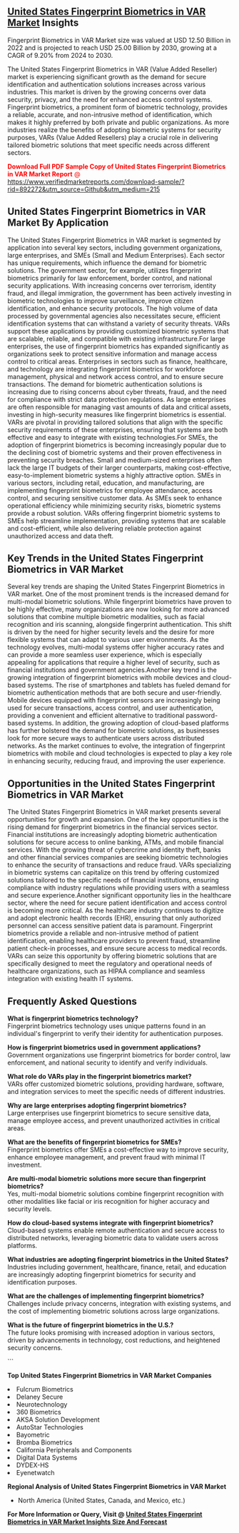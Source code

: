 <h2><a href="https://www.verifiedmarketreports.com/download-sample/?rid=892272&amp;utm_source=Github&amp;utm_medium=215" target="_blank">United States Fingerprint Biometrics in VAR Market</a> Insights</h2><p>Fingerprint Biometrics in VAR Market size was valued at USD 12.50 Billion in 2022 and is projected to reach USD 25.00 Billion by 2030, growing at a CAGR of 9.20% from 2024 to 2030.</p><p><p>The United States Fingerprint Biometrics in VAR (Value Added Reseller) market is experiencing significant growth as the demand for secure identification and authentication solutions increases across various industries. This market is driven by the growing concerns over data security, privacy, and the need for enhanced access control systems. Fingerprint biometrics, a prominent form of biometric technology, provides a reliable, accurate, and non-intrusive method of identification, which makes it highly preferred by both private and public organizations. As more industries realize the benefits of adopting biometric systems for security purposes, VARs (Value Added Resellers) play a crucial role in delivering tailored biometric solutions that meet specific needs across different sectors.<p><span class=""><span style="color: #ff0000;"><strong>Download Full PDF Sample Copy of United States Fingerprint Biometrics in VAR Market Report</strong> @ </span><a href="https://www.verifiedmarketreports.com/download-sample/?rid=892272&amp;utm_source=Github&amp;utm_medium=215" target="_blank">https://www.verifiedmarketreports.com/download-sample/?rid=892272&amp;utm_source=Github&amp;utm_medium=215</a></span></p></p><h2>United States Fingerprint Biometrics in VAR Market By Application</h2><p>The United States Fingerprint Biometrics in VAR market is segmented by application into several key sectors, including government organizations, large enterprises, and SMEs (Small and Medium Enterprises). Each sector has unique requirements, which influence the demand for biometric solutions. The government sector, for example, utilizes fingerprint biometrics primarily for law enforcement, border control, and national security applications. With increasing concerns over terrorism, identity fraud, and illegal immigration, the government has been actively investing in biometric technologies to improve surveillance, improve citizen identification, and enhance security protocols. The high volume of data processed by governmental agencies also necessitates secure, efficient identification systems that can withstand a variety of security threats. VARs support these applications by providing customized biometric systems that are scalable, reliable, and compatible with existing infrastructure.For large enterprises, the use of fingerprint biometrics has expanded significantly as organizations seek to protect sensitive information and manage access control to critical areas. Enterprises in sectors such as finance, healthcare, and technology are integrating fingerprint biometrics for workforce management, physical and network access control, and to ensure secure transactions. The demand for biometric authentication solutions is increasing due to rising concerns about cyber threats, fraud, and the need for compliance with strict data protection regulations. As large enterprises are often responsible for managing vast amounts of data and critical assets, investing in high-security measures like fingerprint biometrics is essential. VARs are pivotal in providing tailored solutions that align with the specific security requirements of these enterprises, ensuring that systems are both effective and easy to integrate with existing technologies.For SMEs, the adoption of fingerprint biometrics is becoming increasingly popular due to the declining cost of biometric systems and their proven effectiveness in preventing security breaches. Small and medium-sized enterprises often lack the large IT budgets of their larger counterparts, making cost-effective, easy-to-implement biometric systems a highly attractive option. SMEs in various sectors, including retail, education, and manufacturing, are implementing fingerprint biometrics for employee attendance, access control, and securing sensitive customer data. As SMEs seek to enhance operational efficiency while minimizing security risks, biometric systems provide a robust solution. VARs offering fingerprint biometric systems to SMEs help streamline implementation, providing systems that are scalable and cost-efficient, while also delivering reliable protection against unauthorized access and data theft.<h2>Key Trends in the United States Fingerprint Biometrics in VAR Market</h2><p>Several key trends are shaping the United States Fingerprint Biometrics in VAR market. One of the most prominent trends is the increased demand for multi-modal biometric solutions. While fingerprint biometrics have proven to be highly effective, many organizations are now looking for more advanced solutions that combine multiple biometric modalities, such as facial recognition and iris scanning, alongside fingerprint authentication. This shift is driven by the need for higher security levels and the desire for more flexible systems that can adapt to various user environments. As the technology evolves, multi-modal systems offer higher accuracy rates and can provide a more seamless user experience, which is especially appealing for applications that require a higher level of security, such as financial institutions and government agencies.Another key trend is the growing integration of fingerprint biometrics with mobile devices and cloud-based systems. The rise of smartphones and tablets has fueled demand for biometric authentication methods that are both secure and user-friendly. Mobile devices equipped with fingerprint sensors are increasingly being used for secure transactions, access control, and user authentication, providing a convenient and efficient alternative to traditional password-based systems. In addition, the growing adoption of cloud-based platforms has further bolstered the demand for biometric solutions, as businesses look for more secure ways to authenticate users across distributed networks. As the market continues to evolve, the integration of fingerprint biometrics with mobile and cloud technologies is expected to play a key role in enhancing security, reducing fraud, and improving the user experience.<h2>Opportunities in the United States Fingerprint Biometrics in VAR Market</h2><p>The United States Fingerprint Biometrics in VAR market presents several opportunities for growth and expansion. One of the key opportunities is the rising demand for fingerprint biometrics in the financial services sector. Financial institutions are increasingly adopting biometric authentication solutions for secure access to online banking, ATMs, and mobile financial services. With the growing threat of cybercrime and identity theft, banks and other financial services companies are seeking biometric technologies to enhance the security of transactions and reduce fraud. VARs specializing in biometric systems can capitalize on this trend by offering customized solutions tailored to the specific needs of financial institutions, ensuring compliance with industry regulations while providing users with a seamless and secure experience.Another significant opportunity lies in the healthcare sector, where the need for secure patient identification and access control is becoming more critical. As the healthcare industry continues to digitize and adopt electronic health records (EHR), ensuring that only authorized personnel can access sensitive patient data is paramount. Fingerprint biometrics provide a reliable and non-intrusive method of patient identification, enabling healthcare providers to prevent fraud, streamline patient check-in processes, and ensure secure access to medical records. VARs can seize this opportunity by offering biometric solutions that are specifically designed to meet the regulatory and operational needs of healthcare organizations, such as HIPAA compliance and seamless integration with existing health IT systems.<h2>Frequently Asked Questions</h2><p><strong>What is fingerprint biometrics technology?</strong><br>Fingerprint biometrics technology uses unique patterns found in an individual's fingerprint to verify their identity for authentication purposes.</p><p><strong>How is fingerprint biometrics used in government applications?</strong><br>Government organizations use fingerprint biometrics for border control, law enforcement, and national security to identify and verify individuals.</p><p><strong>What role do VARs play in the fingerprint biometrics market?</strong><br>VARs offer customized biometric solutions, providing hardware, software, and integration services to meet the specific needs of different industries.</p><p><strong>Why are large enterprises adopting fingerprint biometrics?</strong><br>Large enterprises use fingerprint biometrics to secure sensitive data, manage employee access, and prevent unauthorized activities in critical areas.</p><p><strong>What are the benefits of fingerprint biometrics for SMEs?</strong><br>Fingerprint biometrics offer SMEs a cost-effective way to improve security, enhance employee management, and prevent fraud with minimal IT investment.</p><p><strong>Are multi-modal biometric solutions more secure than fingerprint biometrics?</strong><br>Yes, multi-modal biometric solutions combine fingerprint recognition with other modalities like facial or iris recognition for higher accuracy and security levels.</p><p><strong>How do cloud-based systems integrate with fingerprint biometrics?</strong><br>Cloud-based systems enable remote authentication and secure access to distributed networks, leveraging biometric data to validate users across platforms.</p><p><strong>What industries are adopting fingerprint biometrics in the United States?</strong><br>Industries including government, healthcare, finance, retail, and education are increasingly adopting fingerprint biometrics for security and identification purposes.</p><p><strong>What are the challenges of implementing fingerprint biometrics?</strong><br>Challenges include privacy concerns, integration with existing systems, and the cost of implementing biometric solutions across large organizations.</p><p><strong>What is the future of fingerprint biometrics in the U.S.?</strong><br>The future looks promising with increased adoption in various sectors, driven by advancements in technology, cost reductions, and heightened security concerns.</p>```</p><p><strong>Top United States Fingerprint Biometrics in VAR Market Companies</strong></p><div data-test-id=""><p><li>Fulcrum Biometrics</li><li> Delaney Secure</li><li> Neurotechnology</li><li> 360 Biometrics</li><li> AKSA Solution Development</li><li> AutoStar Technologies</li><li> Bayometric</li><li> Bromba Biometrics</li><li> California Peripherals and Components</li><li> Digital Data Systems</li><li> DYDEX-HS</li><li> Eyenetwatch</li></p><div><strong>Regional Analysis of&nbsp;United States Fingerprint Biometrics in VAR Market</strong></div><ul><li dir="ltr"><p dir="ltr">North America&nbsp;(United States, Canada, and Mexico, etc.)</p></li></ul><p><strong>For More Information or Query, Visit @&nbsp;</strong><strong><a href="https://www.verifiedmarketreports.com/product/fingerprint-biometrics-in-var-market/?utm_source=Github&amp;utm_medium=215" target="_blank">United States Fingerprint Biometrics in VAR Market Insights Size And Forecast</a></strong></p></div>
